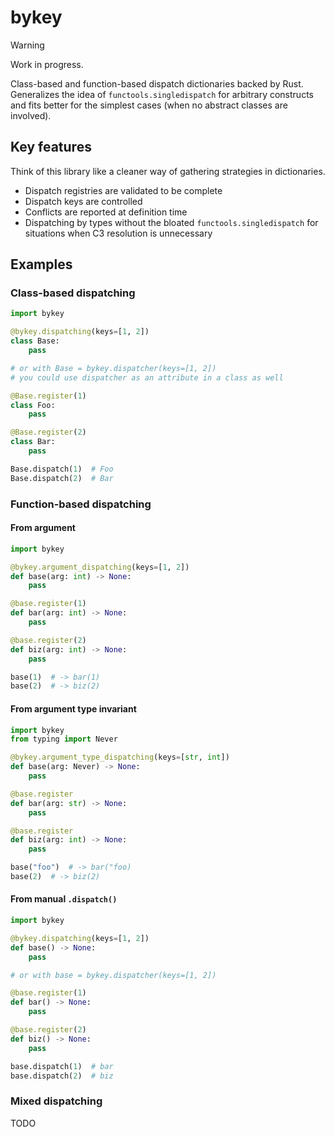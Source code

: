 # bykey

> [!Warning]
> Work in progress.

Class-based and function-based dispatch dictionaries backed by Rust.
Generalizes the idea of `functools.singledispatch` for arbitrary constructs and fits better for the simplest cases (when no abstract classes are involved).

## Key features
Think of this library like a cleaner way of gathering strategies in dictionaries.

- Dispatch registries are validated to be complete
- Dispatch keys are controlled
- Conflicts are reported at definition time
- Dispatching by types without the bloated `functools.singledispatch` for situations when C3 resolution is unnecessary

## Examples
### Class-based dispatching
```py
import bykey

@bykey.dispatching(keys=[1, 2])
class Base:
    pass

# or with Base = bykey.dispatcher(keys=[1, 2])
# you could use dispatcher as an attribute in a class as well

@Base.register(1)
class Foo:
    pass

@Base.register(2)
class Bar:
    pass

Base.dispatch(1)  # Foo
Base.dispatch(2)  # Bar
```

### Function-based dispatching

#### From argument
```py
import bykey

@bykey.argument_dispatching(keys=[1, 2])
def base(arg: int) -> None:
    pass

@base.register(1)
def bar(arg: int) -> None:
    pass

@base.register(2)
def biz(arg: int) -> None:
    pass

base(1)  # -> bar(1)
base(2)  # -> biz(2)
```


#### From argument type invariant
```py
import bykey
from typing import Never

@bykey.argument_type_dispatching(keys=[str, int])
def base(arg: Never) -> None:
    pass

@base.register
def bar(arg: str) -> None:
    pass

@base.register
def biz(arg: int) -> None:
    pass

base("foo")  # -> bar("foo)
base(2)  # -> biz(2)
```

#### From manual `.dispatch()`
```py
import bykey

@bykey.dispatching(keys=[1, 2])
def base() -> None:
    pass

# or with base = bykey.dispatcher(keys=[1, 2])

@base.register(1)
def bar() -> None:
    pass

@base.register(2)
def biz() -> None:
    pass

base.dispatch(1)  # bar
base.dispatch(2)  # biz
```

### Mixed dispatching

TODO


